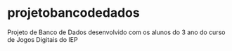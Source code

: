 # projetobancodedados
Projeto de Banco de Dados desenvolvido com os alunos do 3 ano do curso de Jogos Digitais do IEP
